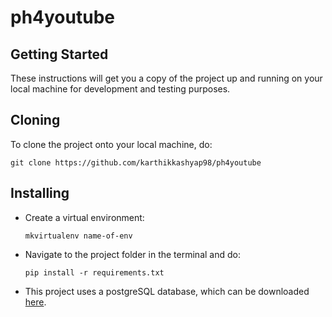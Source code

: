 # ph4youtube

## Getting Started
These instructions will get you a copy of the project up and running on your local machine for development and testing purposes.

## Cloning 
To clone the project onto your local machine, do:
```
git clone https://github.com/karthikkashyap98/ph4youtube
```
## Installing
- Create a virtual environment:
  ```
  mkvirtualenv name-of-env
  ```
- Navigate to the project folder in the terminal and do:
  ```
  pip install -r requirements.txt
  ```
- This project uses a postgreSQL database, which can be downloaded [here](https://www.openscg.com/postgresql/installers.jsp/).
